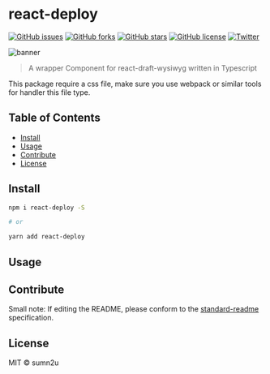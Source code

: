 # react-deploy

[![GitHub issues](https://img.shields.io/github/issues/sumn2u/react-deploy.svg)](https://github.com/sumn2u/react-deploy/issues) [![GitHub forks](https://img.shields.io/github/forks/sumn2u/react-deploy.svg)](https://github.com/sumn2u/react-deploy/network) [![GitHub stars](https://img.shields.io/github/stars/sumn2u/react-deploy.svg)](https://github.com/sumn2u/react-deploy/stargazers) [![GitHub license](https://img.shields.io/github/license/sumn2u/react-deploy.svg)](https://github.com/sumn2u/react-deploy/blob/master/LICENSE) [![Twitter](https://img.shields.io/twitter/url/https/github.com/sumn2u/react-deploy.svg?style=social)](https://twitter.com/intent/tweet?text=Wow:&url=https%3A%2F%2Fgithub.com%2Fsumn2u%2Freact-deploy)

![banner](assests/wysiwyg.png)

> A wrapper Component for react-draft-wysiwyg written in Typescript


This package require a css file, make sure you use webpack or similar tools for handler this file type.

## Table of Contents

- [Install](#install)
- [Usage](#usage)
- [Contribute](#contribute)
- [License](#license)

## Install

```sh
npm i react-deploy -S

# or

yarn add react-deploy

```

## Usage



## Contribute



Small note: If editing the README, please conform to the [standard-readme](https://github.com/RichardLitt/standard-readme) specification.

## License

MIT © sumn2u
